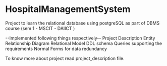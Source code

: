 # HospitalManagementSystem
Project to learn the relational database using postgreSQL as part of DBMS course (sem 1 - MSCIT - DAIICT )

--Implemented following things respectively--
Project Description
Entity Relationship Diagram
Relational Model
DDL schema
Queries supporting the requirements
Normal Forms for data redundancy

To know more about project read project_description file.
